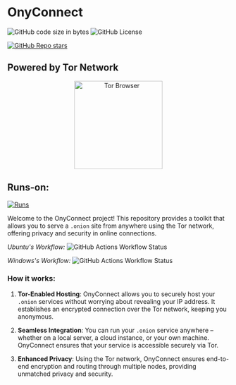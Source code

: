 # OnyConnect
![GitHub code size in bytes](https://img.shields.io/github/languages/code-size/SayesCode/OnyConnect)
![GitHub License](https://img.shields.io/github/license/SayesCode/OnyConnect)

[![GitHub Repo stars](https://img.shields.io/github/stars/SayesCode/OnyConnect)](https://github.com/SayesCode/OnyConnect)

## Powered by Tor Network
<p align="center">
  <a href="https://www.torproject.org/">
    <img src="https://upload.wikimedia.org/wikipedia/commons/c/c9/Tor_Browser_icon.svg" alt="Tor Browser" width="200" />
  </a>
</p>

## Runs-on:
[![Runs](https://skillicons.dev/icons?i=windows,linux,docker&theme=light)](https://skillicons.dev)

Welcome to the OnyConnect project! This repository provides a toolkit that allows you to serve a `.onion` site from anywhere using the Tor network, offering privacy and security in online connections.

*Ubuntu's Workflow:* ![GitHub Actions Workflow Status](https://img.shields.io/github/actions/workflow/status/SayesCode/OnyConnect/.github%2Fworkflows%2FUbuntu.yml)

*Windows's Workflow:* ![GitHub Actions Workflow Status](https://img.shields.io/github/actions/workflow/status/SayesCode/OnyConnect/.github%2Fworkflows%2FWindows.yml)

### How it works:

1. **Tor-Enabled Hosting**: OnyConnect allows you to securely host your `.onion` services without worrying about revealing your IP address. It establishes an encrypted connection over the Tor network, keeping you anonymous.
   
2. **Seamless Integration**: You can run your `.onion` service anywhere – whether on a local server, a cloud instance, or your own machine. OnyConnect ensures that your service is accessible securely via Tor.

3. **Enhanced Privacy**: Using the Tor network, OnyConnect ensures end-to-end encryption and routing through multiple nodes, providing unmatched privacy and security.
